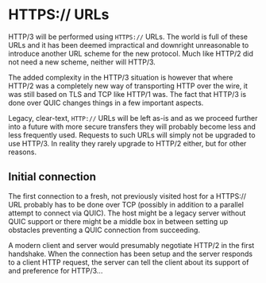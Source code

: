 # HTTPS:// URLs

HTTP/3 will be performed using `HTTPS://` URLs. The world is full of these
URLs and it has been deemed impractical and downright unreasonable to
introduce another URL scheme for the new protocol. Much like HTTP/2 did not
need a new scheme, neither will HTTP/3.

The added complexity in the HTTP/3 situation is however that where HTTP/2 was
a completely new way of transporting HTTP over the wire, it was still based on
TLS and TCP like HTTP/1 was. The fact that HTTP/3 is done over QUIC changes
things in a few important aspects.

Legacy, clear-text, `HTTP://` URLs will be left as-is and as we proceed
further into a future with more secure transfers they will probably become
less and less frequently used. Requests to such URLs will simply not be
upgraded to use HTTP/3. In reality they rarely upgrade to HTTP/2 either, but
for other reasons.

## Initial connection

The first connection to a fresh, not previously visited host for a
HTTPS:// URL probably has to be done over TCP (possibly in addition to a
parallel attempt to connect via QUIC). The host might be a legacy server without
QUIC support or there might be a middle box in between setting up obstacles
preventing a QUIC connection from succeeding.

A modern client and server would presumably negotiate HTTP/2 in the first
handshake. When the connection has been setup and the server responds to a
client HTTP request, the server can tell the client about its support of and
preference for HTTP/3...
